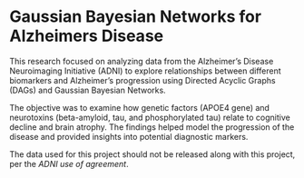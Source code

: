 # Gaussian Bayesian Networks for Alzheimers Disease

This research focused on analyzing data from the Alzheimer’s Disease Neuroimaging Initiative (ADNI) to explore relationships between different biomarkers and Alzheimer’s progression using Directed Acyclic Graphs (DAGs) and Gaussian Bayesian Networks. 

The objective was to examine how genetic factors (APOE4 gene) and neurotoxins (beta-amyloid, tau, and phosphorylated tau) relate to cognitive decline and brain atrophy. The findings helped model the progression of the disease and provided insights into potential diagnostic markers.

The data used for this project should not be released along with this project, per the *ADNI use of agreement*.